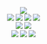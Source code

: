 <!--
**5y0ung4/5y0ung4** is a ✨ _special_ ✨ repository because its `README.md` (this file) appears on your GitHub profile.

Here are some ideas to get you started:

- 🔭 I’m currently working on ...

- 👯 I’m looking to collaborate on ...
- 🤔 I’m looking for help with ...
- 💬 Ask me about ...
- 📫 How to reach me: ...
- 😄 Pronouns: ...
- ⚡ Fun fact: ...
-->

<div align = "center">
	<img src="https://capsule-render.vercel.app/api?type=waving&color=0:B2E4FF,100:959BDC&height=120&section=header&text=Young's%20Github&fontSize=30&" />
	
</div>
<!-- <div align="center">

	<img src="https://img.shields.io/badge/Java-007396?style=flat&logo=Java&logoColor=white" />
	<img src="https://img.shields.io/badge/C++-00599C?style=flat&logo=C++&logoColor=white" />
	<img src="https://img.shields.io/badge/C-A8B9CC?style=flat&logo=C&logoColor=white" /> 
	<img src="https://img.shields.io/badge/Python-3776AB?style=flat&logo=Python&logoColor=white" />
	<img src="https://img.shields.io/badge/Unity-FFFFFF?style=flat&logo=Unity&logoColor=black" />
</div> -->
<div align ="center" >
	<img src="https://img.shields.io/badge/java-007396?style=for-the-badge&logo=java&logoColor=white"> 
  <img src="https://img.shields.io/badge/c++-00599C?style=for-the-badge&logo=c%2B%2B&logoColor=white">
  <img src="https://img.shields.io/badge/python-3776AB?style=for-the-badge&logo=python&logoColor=white">
	 <img src="https://img.shields.io/badge/html5-E34F26?style=for-the-badge&logo=html5&logoColor=white">
	<br>
	  <img src="https://img.shields.io/badge/oracle-F80000?style=for-the-badge&logo=oracle&logoColor=white"> 
  <img src="https://img.shields.io/badge/mysql-4479A1?style=for-the-badge&logo=mysql&logoColor=white"> 
	<br>
	  <img src="https://img.shields.io/badge/spring-6DB33F?style=for-the-badge&logo=spring&logoColor=white"> 
  <img src="https://img.shields.io/badge/django-092E20?style=for-the-badge&logo=django&logoColor=white">
	<img src="https://img.shields.io/badge/unity-FFFFFF?style=for-the-badge&logo=unity&logoColor=black">
<!-- <hr width=600> -->
	<br>
</div>
<!-- <div align="left">
<h2>
   I’m currently learning . . .
</h2>

<p>
    <b>backend development</b> using Spring Boot and Django<br>
    <b>artificial neural networks</b> and deep learning concepts
  
</p>
<br><br>
<h2>
	I have a goal . . .
</h2>

<p><b>integrating AI models</b> into backend applications</p>


<a href="https://velog.io/@5y0ung4"><img src="https://img.shields.io/badge/Velog-3DDC84?style=flat-square&logo=Blogger&logoColor=white"/></a>
</div> -->

